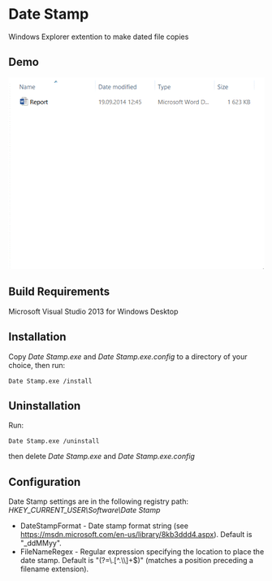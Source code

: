 # Date Stamp
Windows Explorer extention to make dated file copies

## Demo
![demo](demo.gif)

## Build Requirements
Microsoft Visual Studio 2013 for Windows Desktop

## Installation
Copy *Date Stamp.exe* and *Date Stamp.exe.config* to a directory of your choice, then run:
```
Date Stamp.exe /install
```

## Uninstallation
Run:
```
Date Stamp.exe /uninstall
```
then delete *Date Stamp.exe* and *Date Stamp.exe.config*

## Configuration
Date Stamp settings are in the following registry path: *HKEY_CURRENT_USER\Software\Date Stamp*

- DateStampFormat - Date stamp format string (see https://msdn.microsoft.com/en-us/library/8kb3ddd4.aspx). Default is "_ddMMyy".
- FileNameRegex - Regular expression specifying the location to place the date stamp. Default is "(?=\\.[^.\\\\]+$)" (matches a position preceding a filename extension).
